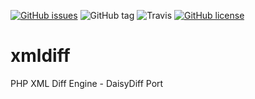 [![GitHub issues](https://img.shields.io/github/issues/snebes/php-daisydiff.svg?style=for-the-badge)](https://github.com/snebes/php-daisydiff/issues)
![GitHub tag](https://img.shields.io/github/tag/snebes/php-daisydiff.svg?style=for-the-badge)
![Travis](https://img.shields.io/travis/snebes/php-daisydiff.svg?style=for-the-badge)
[![GitHub license](https://img.shields.io/github/license/snebes/php-daisydiff.svg?style=for-the-badge)](https://github.com/snebes/php-daisydiff)

# xmldiff
PHP XML Diff Engine - DaisyDiff Port

